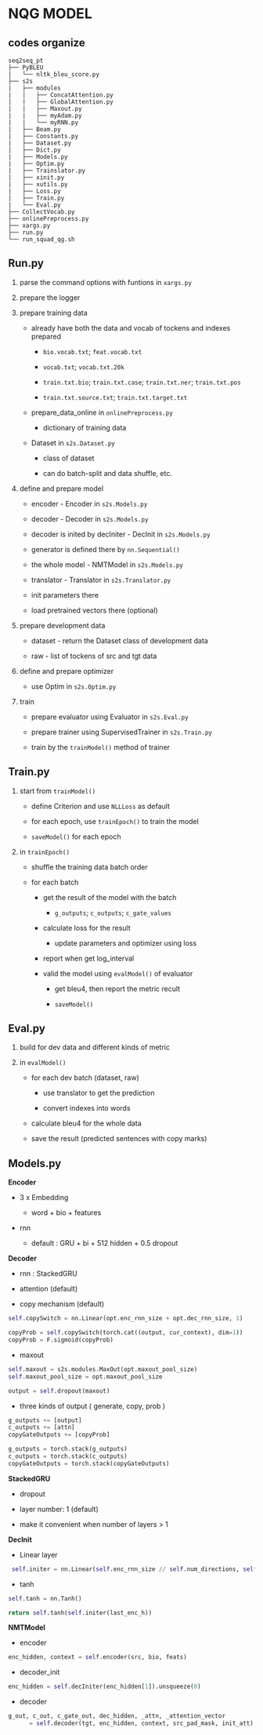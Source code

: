 # NQG MODEL

## codes organize

```
seq2seq_pt
├── PyBLEU
|   └── nltk_bleu_score.py
├── s2s
|   ├── modules
|   |   ├── ConcatAttention.py
|   |   ├── GlobalAttention.py
|   |   ├── Maxout.py
|   |   ├── myAdam.py
|   |   └── myRNN.py
|   ├── Beam.py
|   ├── Constants.py
|   ├── Dataset.py
|   ├── Dict.py
|   ├── Models.py
|   ├── Optim.py
|   ├── Trainslator.py
|   ├── xinit.py
|   ├── xutils.py
|   ├── Loss.py
|   ├── Train.py
|   └── Eval.py
├── CollectVocab.py
├── onlinePreprocess.py
├── xargs.py
├── run.py
└── run_squad_qg.sh
```

## Run.py

1. parse the command options with funtions in `xargs.py`

2. prepare the logger

3. prepare training data

    * already have both the data and vocab of tockens and indexes prepared

        - `bio.vocab.txt`; `feat.vocab.txt`

        - `vocab.txt`; `vocab.txt.20k`

        - `train.txt.bio`; `train.txt.case`; `train.txt.ner`; `train.txt.pos`

        - `train.txt.source.txt`; `train.txt.target.txt`

    * prepare_data_online in `onlinePreprocess.py`

        - dictionary of training data

    * Dataset in `s2s.Dataset.py`

        - class of dataset

        - can do batch-split and data shuffle, etc.

4. define and prepare model

    * encoder - Encoder in `s2s.Models.py`

    * decoder - Decoder in `s2s.Models.py`

    * decoder is inited by decIniter - DecInit in `s2s.Models.py`

    * generator is defined there by `nn.Sequential()`

    * the whole model - NMTModel in `s2s.Models.py`

    * translator - Translator in `s2s.Translator.py`

    * init parameters there

    * load pretrained vectors there (optional)

5. prepare development data

    * dataset - return the Dataset class of development data

    * raw - list of tockens of src and tgt data

6. define and prepare optimizer

    * use Optim in `s2s.Optim.py`

7. train

    * prepare evaluator using Evaluator in `s2s.Eval.py`

    * prepare trainer using SupervisedTrainer in `s2s.Train.py`

    * train by the `trainModel()` method of trainer

## Train.py

1. start from `trainModel()`

    * define Criterion and use `NLLLoss` as default

    * for each epoch, use `trainEpoch()` to train the model

    * `saveModel()` for each epoch

2. in `trainEpoch()`

    * shuffle the training data batch order

    * for each batch

        - get the result of the model with the batch

            * `g_outputs`; `c_outputs`; `c_gate_values`

        - calculate loss for the result

            * update parameters and optimizer using loss

        - report when get log_interval

        - valid the model using `evalModel()` of evaluator

            * get bleu4, then report the metric recult

            * `saveModel()`

## Eval.py

1. build for dev data and different kinds of metric

2. in `evalModel()`

    * for each dev batch (dataset, raw)

        - use translator to get the prediction

        - convert indexes into words

    * calculate bleu4 for the whole data

    * save the result (predicted sentences with copy marks)

## Models.py

**Encoder**

* 3 x Embedding

   * word + bio + features

* rnn

   * default : GRU + bi + 512 hidden + 0.5 dropout

**Decoder**

* rnn : StackedGRU

* attention (default)

* copy mechanism (default)

```python
self.copySwitch = nn.Linear(opt.enc_rnn_size + opt.dec_rnn_size, 1)

copyProb = self.copySwitch(torch.cat((output, cur_context), dim=1))
copyProb = F.sigmoid(copyProb)
```

* maxout

```python
self.maxout = s2s.modules.MaxOut(opt.maxout_pool_size)
self.maxout_pool_size = opt.maxout_pool_size

output = self.dropout(maxout)
```

* three kinds of output ( generate, copy, prob )

```python
g_outputs += [output]
c_outputs += [attn]
copyGateOutputs += [copyProb]

g_outputs = torch.stack(g_outputs)
c_outputs = torch.stack(c_outputs)
copyGateOutputs = torch.stack(copyGateOutputs)
```

**StackedGRU**

* dropout

* layer number: 1 (default)

* make it convenient when number of layers > 1

**DecInit**

* Linear layer

```python
 self.initer = nn.Linear(self.enc_rnn_size // self.num_directions, self.dec_rnn_size)
 ```

 * tanh

 ```python
 self.tanh = nn.Tanh()

 return self.tanh(self.initer(last_enc_h))
 ```

**NMTModel**

* encoder

```python
enc_hidden, context = self.encoder(src, bio, feats)
```

* decoder_init

```python
enc_hidden = self.decIniter(enc_hidden[1]).unsqueeze(0)
```

* decoder

```python
g_out, c_out, c_gate_out, dec_hidden, _attn, _attention_vector
      = self.decoder(tgt, enc_hidden, context, src_pad_mask, init_att)
```
